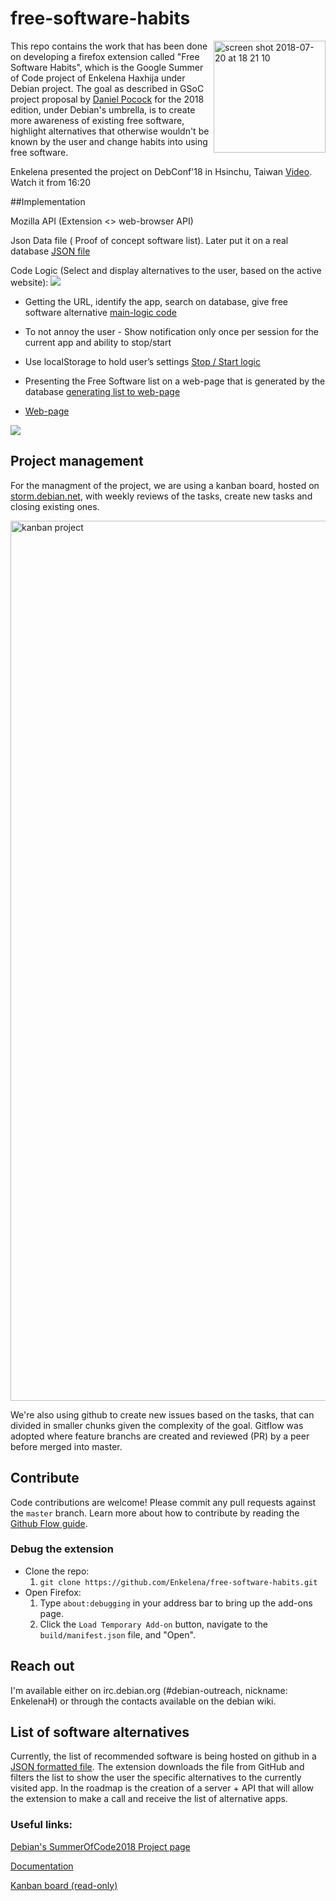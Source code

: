 # free-software-habits

<img align="right" width="179" alt="screen shot 2018-07-20 at 18 21 10" src="https://user-images.githubusercontent.com/3740101/43016720-a554f9b8-8c4b-11e8-8971-197518a8eea7.png">


This repo contains  the work that has been done on developing a firefox extension called "Free Software Habits", which is the Google Summer of Code project of Enkelena Haxhija under Debian project. The goal as described in GSoC project proposal by [Daniel Pocock](https://danielpocock.com/gsoc-project-beating-cambridge-analytica-at-their-own-game) for the 2018 edition, under Debian's umbrella, is to create more awareness of existing free software, highlight alternatives that otherwise wouldn't be known by the user and change habits into using free software.

Enkelena presented the project on DebConf'18 in Hsinchu, Taiwan [Video](https://gemmei.ftp.acc.umu.se/pub/debian-meetings/2018/DebConf18/2018-07-31/gsoc-session.webm). Watch it from 16:20


##Implementation

Mozilla API (Extension <> web-browser API)

Json Data file ( Proof of concept  software list). Later put it on a real database
[JSON file](https://github.com/Enkelena/free-software-habits/blob/master/alternativeApps.json)

Code Logic (Select and display alternatives to the user, based on the active website):
 <img src="https://user-images.githubusercontent.com/20709874/43799716-9509bb4c-9a8e-11e8-978e-ab224820d571.png">

 * Getting the URL, identify the app, search on database, give free software alternative
    [main-logic code](https://github.com/Enkelena/free-software-habits/blob/master/notification/notification.js)

 * To not annoy the user - Show notification only once per session for the current app and ability to stop/start 
 * Use localStorage to hold user’s settings
    [Stop / Start logic](https://github.com/Enkelena/free-software-habits/blob/master/normalView/normalView.js)

 * Presenting the Free Software list on a web-page that is generated by the database
    [generating list to web-page](https://github.com/Enkelena/free-software-habits/blob/master/docs/scripts/data.js)	
 * [Web-page](https://enkelena.github.io/free-software-habits/)
 <img src ="https://user-images.githubusercontent.com/20709874/43801497-8f065fd4-9a93-11e8-9403-43cbb29800de.png">


## Project management

For the managment of the project, we are using a kanban board, hosted on [storm.debian.net](https://storm.debian.net), with weekly reviews of the tasks, create new tasks and closing existing ones.

<img width="1408" alt="kanban project" src="https://user-images.githubusercontent.com/3740101/43017215-37654dca-8c4d-11e8-87b4-d208f988b40e.png">

We're also using github to create new issues based on the tasks, that can divided in smaller chunks given the complexity of the goal. Gitflow was adopted where feature branchs are created and reviewed (PR) by a peer before merged into master.

## Contribute

Code contributions are welcome! Please commit any pull requests against the `master` branch. Learn more about how to contribute by reading the [Github Flow guide](https://guides.github.com/introduction/flow/).

### Debug the extension

- Clone the repo: 
  1. ```git clone https://github.com/Enkelena/free-software-habits.git```
- Open Firefox:
  1. Type `about:debugging` in your address bar to bring up the add-ons page.
  2. Click the `Load Temporary Add-on` button, navigate to the `build/manifest.json` file, and "Open".

## Reach out

I'm available either on irc.debian.org (#debian-outreach, nickname: EnkelenaH) or through the contacts available on the debian wiki.

## List of software alternatives

Currently, the list of recommended software is being hosted on github in a [JSON formatted file](https://github.com/Enkelena/free-software-habits/blob/master/alternativeApps.json). The extension downloads the file from GitHub and filters the list to show the user the specific alternatives to the currently visited app. In the roadmap is the creation of a server + API that will allow the extension to make a call and receive the list of alternative apps.

### Useful links:

[Debian's SummerOfCode2018 Project page]( https://wiki.debian.org/SummerOfCode2018/Projects/FirefoxAndThunderbirdPluginFreeSoftwareHabitsDetails)

[Documentation](https://enkelena.github.io/free-software-habits/)

[Kanban board (read-only)](https://storm.debian.net/shared/pNYyAAjAgoMbwcaTqQTeJhFWfAx0pNsa1D9IeXJpzAD)
